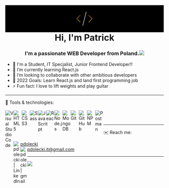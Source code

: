 <img align="left" alt="Patrick's logo" src="./logo.png" />

<h1 align="center">Hi, I'm Patrick</h1>
<h3 align="center">I'm a passionate WEB Developer from Poland.<img src="https://raw.githubusercontent.com/MartinHeinz/MartinHeinz/master/wave.gif" width="30px"></h3>


- 🔭 I'm a Student, IT Specjalist, Junior Frontend Developer!!
- 🌱 I’m currently learning React.js
- 👯 I’m looking to collaborate with other ambitious developers
- 🥅 2022 Goals: Learn React.js and land first programming job
- ⚡ Fun fact: I love to lift weights and play guitar

-----------------------------------------------------------------------------------------------------------------------------------------------------

🧰 Tools & technologies:
<br />
<br />
<img align="left" alt="Visual Studio Code" width="26px" src="https://cdn.jsdelivr.net/npm/simple-icons@3.13.0/icons/visualstudiocode.svg" />
<img align="left" alt="HTML5" width="26px" src="https://cdn.jsdelivr.net/npm/simple-icons@3.13.0/icons/html5.svg" />
<img align="left" alt="CSS3" width="26px" src="https://cdn.jsdelivr.net/npm/simple-icons@3.13.0/icons/css3.svg" />
<img align="left" alt="Sass" width="26px" src="https://cdn.jsdelivr.net/npm/simple-icons@3.13.0/icons/sass.svg" />
<img align="left" alt="JavaScript" width="26px" src="https://cdn.jsdelivr.net/npm/simple-icons@3.13.0/icons/javascript.svg" />
<img align="left" alt="React" width="26px" src="https://cdn.jsdelivr.net/npm/simple-icons@3.13.0/icons/react.svg" />
<img align="left" alt="Node.js" width="26px" src="https://cdn.jsdelivr.net/npm/simple-icons@3.13.0/icons/node-dot-js.svg" />
<img align="left" alt="MongoDB" width="26px" src="https://cdn.jsdelivr.net/npm/simple-icons@3.13.0/icons/mongodb.svg" />
<img align="left" alt="Git" width="26px" src="https://cdn.jsdelivr.net/npm/simple-icons@3.13.0/icons/git.svg" />
<img align="left" alt="GitHub" width="26px" src="https://cdn.jsdelivr.net/npm/simple-icons@3.13.0/icons/github.svg" />
<img align="left" alt="NPM" width="26px" src="https://cdn.jsdelivr.net/npm/simple-icons@3.13.0/icons/npm.svg" />
<img align="left" alt="Postman" width="26px" src="https://cdn.jsdelivr.net/npm/simple-icons@3.13.0/icons/postman.svg" />

<br />

-----------------------------------------------------------------------------------------------------------------------------------------------------

✉️ Reach me:

[<img align="left" alt="pdolecki | LinkedIn" width="22px" src="https://cdn.jsdelivr.net/npm/simple-icons@v3/icons/linkedin.svg" />][linkedin] [pdolecki][linkedin]
<br />
[<img align="left" alt="pdolecki | gmail" width="22px" src="https://cdn.jsdelivr.net/npm/simple-icons@3.13.0/icons/gmail.svg" />][gmail] pdolecki.it@gmail.com

[linkedin]: https://linkedin.com/in/pdolecki
[gmail]: mailto:pdolecki.it@gmail.com

-----------------------------------------------------------------------------------------------------------------------------------------------------

<img src="https://github-readme-stats.vercel.app/api?username=pdolecki" />

